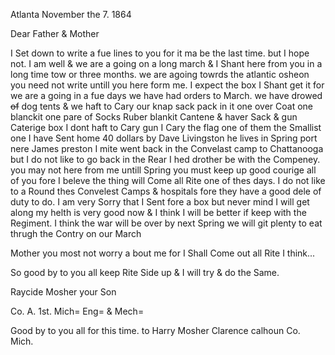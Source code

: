 Atlanta November the 7. 1864

Dear Father & Mother

I Set down to write a fue lines to you for it ma be the last time. but I hope not. I am well & we are a going on a long march & I Shant here from you in a long time tow or three months. we are agoing towrds the atlantic osheon  you need not write untill you here form me. I expect the box I Shant get it for we are a going in a fue days we have had orders to March. we have drowed ~~of~~ dog tents & we haft to Cary our knap sack pack in it one over Coat one blanckit one pare of Socks Ruber blankit Cantene & haver Sack & gun Caterige box  I dont haft to Cary gun I Cary the flag  one of them the Smallist one  I have Sent home 40 dollars by Dave Livingston he lives in Spring port nere James preston  I mite went back in the Convelast camp to Chattanooga but I do not like to go back in the Rear I hed drother be with the Compeney. you may not here from me untill Spring you must keep up good courige all of you fore I beleve the thing will Come all Rite one of thes days. I do not like to a Round thes Convelest Camps & hospitals fore they have a good dele of duty to do. I am very Sorry that I Sent fore a box but never mind I will get along my helth is very good now & I think I will be better if keep with the Regiment. I think the war will be over by next Spring we will git plenty to eat thrugh the Contry on our March

Mother you most not worry a bout me for I Shall Come out all Rite I think... 

So good by to you all  keep Rite Side up & I will try & do the Same. 

Raycide Mosher your Son  

Co. A. 1st. Mich= Eng= & Mech=

Good by to you all for this time. to Harry Mosher Clarence calhoun Co. Mich.